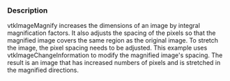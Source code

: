 ### Description
vtkImageMagnify increases the dimensions of an image by integral magnification factors. It also adjusts the spacing of the pixels so that the magnified image covers the same region as the original image. To stretch the image, the pixel spacing needs to be adjusted. This example uses vtkImageChangeInformation to modify the magnified image's spacing. The result is an image that has increased numbers of pixels and is stretched in the magnified directions.
